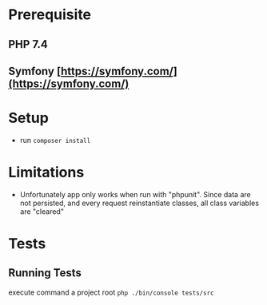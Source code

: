 # Prerequisite

## PHP 7.4
## Symfony [https://symfony.com/](https://symfony.com/)

# Setup
- run  `composer install` 


# Limitations

- Unfortunately app only works when run with "phpunit". Since data are not persisted, and every request reinstantiate classes, all class variables are "cleared"

# Tests

## Running Tests
execute command a project root
`php ./bin/console tests/src`

